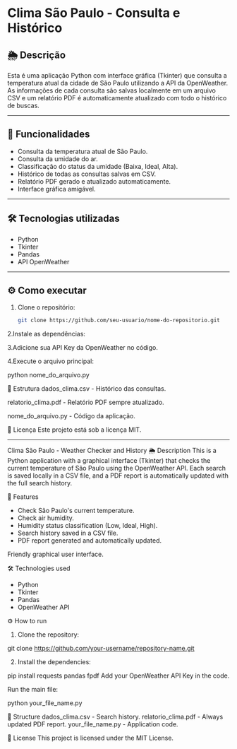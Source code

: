 # Clima São Paulo - Consulta e Histórico

## 🌦️ Descrição
Esta é uma aplicação Python com interface gráfica (Tkinter) que consulta a temperatura atual da cidade de São Paulo utilizando a API da OpenWeather. As informações de cada consulta são salvas localmente em um arquivo CSV e um relatório PDF é automaticamente atualizado com todo o histórico de buscas.

---

## 🚀 Funcionalidades
- Consulta da temperatura atual de São Paulo.
- Consulta da umidade do ar.
- Classificação do status da umidade (Baixa, Ideal, Alta).
- Histórico de todas as consultas salvas em CSV.
- Relatório PDF gerado e atualizado automaticamente.
- Interface gráfica amigável.

---

## 🛠️ Tecnologias utilizadas
- Python
- Tkinter
- Pandas
- API OpenWeather

---

## ⚙️ Como executar
1. Clone o repositório:
   ```bash
   git clone https://github.com/seu-usuario/nome-do-repositorio.git

2.Instale as dependências:

3.Adicione sua API Key da OpenWeather no código.

4.Execute o arquivo principal:


python nome_do_arquivo.py

📂 Estrutura
dados_clima.csv - Histórico das consultas.

relatorio_clima.pdf - Relatório PDF sempre atualizado.

nome_do_arquivo.py - Código da aplicação.

📄 Licença
Este projeto está sob a licença MIT.



----------------------------------------------------------------------------------------------------------

Clima São Paulo - Weather Checker and History
🌦️ Description
This is a Python application with a graphical interface (Tkinter) that checks the current temperature of São Paulo using the OpenWeather API. 
Each search is saved locally in a CSV file, and a PDF report is automatically updated with the full search history.

🚀 Features
* Check São Paulo's current temperature.
* Check air humidity.
* Humidity status classification (Low, Ideal, High).
* Search history saved in a CSV file.
* PDF report generated and automatically updated.

Friendly graphical user interface.

🛠️ Technologies used
- Python
- Tkinter
- Pandas
- OpenWeather API

⚙️ How to run
1. Clone the repository:

git clone https://github.com/your-username/repository-name.git

2. Install the dependencies:

pip install requests pandas fpdf
Add your OpenWeather API Key in the code.

Run the main file:

python your_file_name.py

📂 Structure
dados_clima.csv - Search history.
relatorio_clima.pdf - Always updated PDF report.
your_file_name.py - Application code.

📄 License
This project is licensed under the MIT License.
